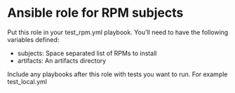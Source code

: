 # Ansible role for RPM subjects

Put this role in your test_rpm.yml playbook. You'll need
to have the following variables defined:

 * subjects: Space separated list of RPMs to install
 * artifacts: An artifacts directory

Include any playbooks after this role with tests you want to
run. For example test_local.yml
